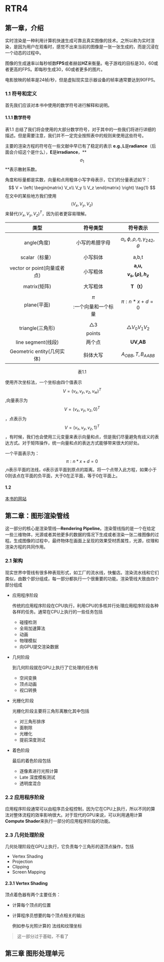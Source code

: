 # RTR4

## 第一章，介绍

实时渲染是一种利用计算机快速生成可靠且真实图像的技术。之所以称为实时渲染，是因为用户在观看时，感觉不出来当前的图像是一张一张生成的，而是沉浸在一个动态的过程中。

图像的生成速率以每秒帧数**FPS**或者赫兹**HZ**来衡量。电子游戏的目标是30，60或者更高的FPS。即每秒生成30，60或者更多的图片。

电影放映的帧率是24帧/秒，但是虚拟现实显示器设备的帧率通常要达到90FPS。

### 1.1 符号和定义

首先我们应该对本书中使用的数学符号进行解释和说明。

#### 1.1.1 数学符号

表1.1 总结了我们将会使用的大部分数学符号，对于其中的一些我们将进行详细的描述。但是需要注意，我们并不一定完全按照表中的规则来使用这些符号。

主要的渲染方程的符号在一些文献中早已有了稳定的表示 **e.g.**,**L**是**radiance**（后面会介绍这个是什么），**E**是**irradiance**，**$$\sigma_1$$**表示散射系数。

角度和标量都是实数，向量和点用粗体小写字母表示，它们的分量表述如下：
$$
V = \left(
 \begin{matrix}
   V_x\\
   V_y \\
   V_z
  \end{matrix}
  \right) \tag{1}
$$
在文中的某些地方我们使用$$(V_x,V_y,V_z)$$来替代$(V_x,V_y,V_z)^T$，因为前者更容易理解。

|            类型             |          符号类型          |                    符号表示                     |
| :-------------------------: | :------------------------: | :---------------------------------------------: |
|         angle(角度)         |       小写的希腊字母       | $$\alpha_i,\phi,\rho,\eta,\gamma_{242},\theta$$ |
|       scalar（标量）        |          小写斜体          |                      a,b,t                      |
| vector or point(向量或者点) |          小写粗体          |           **a,u,$$v_s,(\rho),h_z$$**            |
|        matrix(矩阵)         |          大写粗体          |                   **T（t）**                    |
|         plane(平面)         | $$\pi$$:一个向量和一个标量 |                 $$\pi:n*x+d=0$$                 |
|      triangle(三角形)       |   $$\triangle 3$$points    |             $$\triangle V_0V_1V_2$$             |
|     line segment(线段)      |           两个点           |                    **UV,AB**                    |
| Geometric entity(几何实体)  |          斜体大写          |             $$A_{OBB},T,B_{AABB}$$              |

<center>表1.1</center>

使用齐次坐标法，一个坐标由四个值表示$$V = {(v_x,v_y,v_z,v_w)}^T$$,向量表示为$$V = {(v_x,v_y,v_z,0)}^T$$，点表示为$$V = {(v_x,v_y,v_z,1)}^T$$，有时候，我们也会使用三元变量来表示向量和点，但是我们尽量避免有歧义的表达方式。对于矩阵操作，统一向量和点的表达方式能够带来很大的好处。

一个平面表示为：$$\pi : n*x+d =0$$,n表示平面的法线，d表示该平面到原点的距离。将一个点带入此方程，如果小于0则该点在平面的负平面，大于0在正平面，等于0在平面上。

#### 1.2

[本书的网站](realtimerendering.com)

## 第二章：图形渲染管线

这一部分的核心是渲染管线—**Rendering Pipeline**。渲染管线指的是一个在给定一些三维物体，光源或者其他更多的数据的情况下生成或者渲染一张二维图像的过程。生成图像的过程中，最终物体在画面上呈现的效果受材质属性，光源，纹理和渲染方程的共同作用。

### 2.1 架构

现实世界中管线有很多种表现形式，如工厂的流水线，快餐店。渲染流水线和它们类似，由数个部分组成，每一部分都执行一个很重要的功能。渲染管线大致由四个部分组成

- 应用程序阶段

  传统的应用程序阶段在CPU执行，利用CPU的多核并行处理应用程序阶段各种各样的任务。通常在CPU上执行的一些任务包括

  - 碰撞检测
  - 全局加速算法
  - 动画
  - 物理模拟
  - 向GPU提交渲染数据

- 几何阶段

  到几何阶段就在GPU上执行了它处理的任务有

  - 空间变换
  - 顶点动画
  - 视口转换

- 光栅化阶段

  光栅化阶段主要将三角形离散化其中包括

  - 对三角形排序
  - 面剔除
  - 光栅化
  - 提前深度测试

- 着色阶段

  最后的着色阶段包括

  - 逐像素进行光照计算
  - Late 深度模板测试
  - 透明度混合

  

### 2.2 应用程序阶段

应用程序阶段通常可以由程序员全程控制，因为它在CPU上执行，所以不同的算法对整体流程的效率影响很大。对于现代的GPU来说，可以利用通用计算**Compute Shader**来执行一部分的应用程序阶段的功能。

### 2.3 几何处理阶段

几何处理阶段在GPU上执行，它负责每个三角形的逐顶点操作，包括

- Vertex Shading
- Projection
- Clipping
- Screen Mapping

#### 2.3.1 Vertex Shading

顶点着色器有两个主要任务：

- 计算每个顶点的位置

- 计算程序员想要的每个顶点相关的输出

  例如参与光照计算的 法线和纹理坐标

> 这一部分过于基础，不看了

## 第三章 图形处理单元



